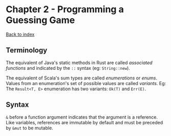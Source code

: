 # Chapter 2 - Programming a Guessing Game
[Back to index](index.md)

## Terminology
The equivalent of Java's static methods in Rust are called *associated functions* and indicated by the `::` syntax (eg: `String::new`).

The equivalent of Scala's sum types are called *enumerations* or *enums*. Values from an enumeration's set of possible values are called *variants*. Eg: The `Result<T, E>` enumeration has two variants: `Ok(T)` and `Err(E)`.

## Syntax
`&` before a function argument indicates that the argument is a reference. Like variables, references are immutable by default and must be preceded by `&mut` to be mutable.
